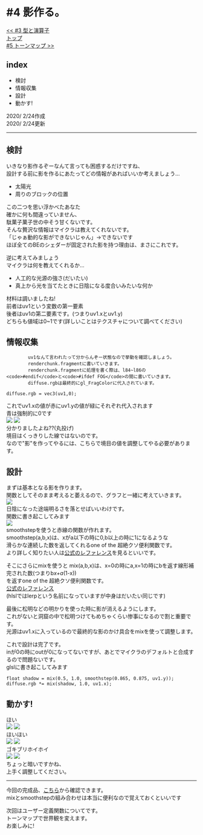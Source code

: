 # #4 影作る。
[<< #3 型と演算子](?i=3)  
[トップ](?)  
[#5 トーンマップ >>](?i=5)

## index
- 検討
- 情報収集
- 設計
- 動かす!

2020/ 2/24作成  
2020/ 2/24更新

---
## 検討
いきなり影作るぞーなんて言っても困惑するだけですね、  
設計する前に影を作るにあたってどの情報があればいいか考えましょう…

- 太陽光
- 周りのブロックの位置

この二つを思い浮かべたあなた  
確かに何も間違っていません、  
駄菓子菓子世の中そう甘くないです。  
そんな贅沢な情報はマイクラは教えてくれないです。  
「じゃぁ動的な影ができないじゃん」→できないです  
ほぼ全てのBEのシェダーが固定された影を持つ理由は、まさにこれです。  
		
逆に考えてみましょう  
マイクラは何を教えてくれるか…

- 人工的な光源の強さ(だいたい)
- 真上から光を当てたときに日陰になる度合いみたいな何か

材料は調いましたね!  
前者はuv1という変数の第一要素  
後者はuv1の第二要素です。(つまりuv1.xとuv1.y)  
どちらも値域は0~1です(詳しいことはテクスチャについて調べてください)  
		  
## 情報収集
			uv1なんて言われたって分からんぞー状態なので挙動を確認しましょう。  
			renderchunk.fragmentに書いていきます。  
			renderchunk.fragmentに処理を書く際は、l84~l86の <code>#endif</code>と<code>#ifdef FOG</code>の間に書いていきます。  
			diffuse.rgbは最終的にgl_FragColorに代入されています。
```
diffuse.rgb = vec3(uv1,0);
```
これでuv1.xの値が赤にuv1.yの値が緑にそれぞれ代入されます  
青は強制的に0です  
![](img/4-1.jpg)
![](img/4-2.jpg)  
分かりましたよね??(丸投げ)  
境目はくっきりした線ではないのです。  
なので"影"を作ってやるには、こちらで境目の値を調整してやる必要があります。  

## 設計
まずは基本となる影を作ります。  
関数としてそのまま考えると萎えるので、グラフと一緒に考えていきます。  
![](img/4-3.jpg)  
日陰になった途端明るさを落とせばいいわけです。  
関数に書き起こしてみます  
![](img/4-4.jpg)  
smoothstepを使うと赤線の関数が作れます。  
smoothstep(a,b,x)は、xがa以下の時に0,b以上の時に1になるような  
滑らかな連続した数を返してくれるone of the 超絶クソ便利関数です。  
より詳しく知りたい人は[公式のレファレンス](https://www.khronos.org/registry/OpenGL-Refpages/gl4/html/smoothstep.xhtml)を見るといいです。  
	
そこにさらにmixを使うと
mix(a,b,x)は、x=0の時にa,x=1の時にbを返す線形補完された数(つまりb*x+a*(1-x))  
を返すone of the 超絶クソ便利関数です。  
[公式のレファレンス](https://www.khronos.org/registry/OpenGL-Refpages/gl4/html/mix.xhtml)  
(hlslではlerpという名前になっていますが中身はだいたい同じです)  
	
最後に松明などの明かりを使った時に影が消えるようにします。  
これがないと洞窟の中で松明つけてもめちゃくらい惨事になるので割と重要です。  
光源はuv1.xに入っているので最終的な影のかけ具合をmixを使って調整します。  
		
これで設計は完了です。  
inが0の時にoutが0になってないですが、あとでマイクラのデフォルトと合成するので問題ないです。  
glslに書き起こしてみます  

```
float shadow = mix(0.5, 1.0, smoothstep(0.865, 0.875, uv1.y));
diffuse.rgb *= mix(shadow, 1.0, uv1.x);
```
		  
## 動かす!
ほい  
![](img/4-5.jpg)
![](img/4-6.jpg)  
ほいほい  
![](img/4-7.jpg)
![](img/4-8.jpg)  
ゴキブリホイホイ  
![](img/4-9.jpg)
![](img/4-a.jpg)  
ちょっと暗いですかね、  
上手く調整してください。  


---
今回の完成品、[こちら](https://mcbeeringi.github.io/how/src/how_src_4.mcpack)から確認できます。  
mixとsmoothstepの組み合わせは本当に便利なので覚えておくといいです  
	
次回はユーザー定義関数についてです。  
トーンマップで世界観を変えます。  
お楽しみに!  
